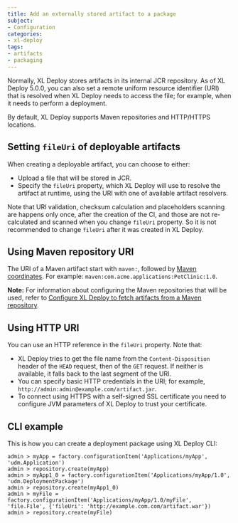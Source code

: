 ```yaml
---
title: Add an externally stored artifact to a package
subject:
- Configuration
categories:
- xl-deploy
tags:
- artifacts
- packaging
---
```


Normally, XL Deploy stores artifacts in its internal JCR repository. As of XL Deploy 5.0.0, you can also set a remote uniform resource identifier (URI) that is resolved when XL Deploy needs to access the file; for example, when it needs to perform a deployment.

By default, XL Deploy supports Maven repositories and HTTP/HTTPS locations.

## Setting `fileUri` of deployable artifacts

When creating a deployable artifact, you can choose to either:

* Upload a file that will be stored in JCR.
* Specify the `fileUri` property, which XL Deploy will use to resolve the artifact at runtime, using the URI with one of available artifact resolvers.

Note that URI validation, checksum calculation and placeholders scanning are happens only once, after the creation of the CI, and those are not re-calculated and scanned when you change `fileUri` property. So it is not recommended to change `fileUri` after it was created in XL Deploy.

## Using Maven repository URI

The URI of a Maven artifact start with `maven:`, followed by [Maven coordinates](http://maven.apache.org/pom.html#Maven_Coordinates). For example: `maven:com.acme.applications:PetClinic:1.0`.

**Note:** For information about configuring the Maven repositories that will be used, refer to [Configure XL Deploy to fetch artifacts from a Maven repository](configure-xl-deploy-to-fetch-artifacts-from-a-maven-repository.html).

## Using HTTP URI

You can use an HTTP reference in the `fileUri` property. Note that:

* XL Deploy tries to get the file name from the `Content-Disposition` header of the `HEAD` request, then of the `GET` request. If neither is available, it falls back to the last segment of the URI.
* You can specify basic HTTP credentials in the URI; for example, `http://admin:admin@example.com/artifact.jar`.
* To connect using HTTPS with a self-signed SSL certificate you need to configure JVM parameters of XL Deploy to trust your certificate.

## CLI example

This is how you can create a deployment package using XL Deploy CLI:

    admin > myApp = factory.configurationItem('Applications/myApp', 'udm.Application')
    admin > repository.create(myApp)
    admin > myApp1_0 = factory.configurationItem('Applications/myApp/1.0', 'udm.DeploymentPackage')
    admin > repository.create(myApp1_0)
    admin > myFile = factory.configurationItem('Applications/myApp/1.0/myFile', 'file.File', {'fileUri': 'http://example.com.com/artifact.war'})
    admin > repository.create(myFile)
